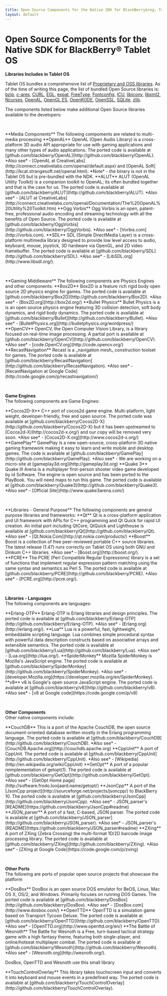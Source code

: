 ```yaml
---
title: Open Source Components for the Native SDK for BlackBerry&reg; Tablet OS
layout: default
---
```


# Open Source Components for the Native SDK for BlackBerry&reg; Tablet OS

**Libraries Includes in Tablet OS**

Tablet OS bundles a comprehensive list of
[Proprietary and OSS libraries](http://developer.blackberry.com/native/documentation/com.qnx.doc.native_sdk.devguide/com.qnx.doc.native_sdk.devguide/topic/libraries.html).
As of the time of writing this page, the list of bundled Open Source libraries is:
[bzip](http://bzip.org/), [c-ares](http://c-ares.haxx.se/), [CURL](http://curl.haxx.se/),
[EGL](http://www.khronos.org/egl/), [expat](http://expat.sourceforge.net/), [FreeType](http://www.freetype.org/),
[Fontconfig](http://www.freedesktop.org/wiki/software/fontconfig), [ICU](http://site.icu-project.org/),
[libiconv](http://www.gnu.org/s/libiconv/), [libxml2](http://xmlsoft.org/),
[Ncurses](http://www.gnu.org/software/ncurses/ncurses.html), [OpenAL](http://connect.creativelabs.com/openal/default.aspx),
[OpenGL ES](http://www.khronos.org/opengles/), [OpenKODE](http://www.khronos.org/openkode/),
[OpenSSL](http://www.openssl.org/), [SQLite](http://www.sqlite.org/), [zlib](http://zlib.net/).


The components listed below make additional Open Source libraries available to the developers:
  
  &nbsp;  

<a name="media"/>
**Media Components**  
The following compoments are related to multi-media processing

<a name="OpenAL"/>
**OpenAL**  
OpenAL (Open Audio Library) is a cross-platform 3D audio API appropriate for use with gaming applications and many other types of audio applications.
The ported code is available at [github.com/blackberry/OpenAL](http://github.com/blackberry/OpenAL).  
*Also see* - [OpenAL at CreativeLabs](http://connect.creativelabs.com/openal/default.aspx) and
[OpenAL Soft](http://kcat.strangesoft.net/openal.html).  
*Note* - the binary is not in the Tablet OS but is pre-bundled with the NDK.  

<a name="ALUT"/>
**ALUT**  
ALUT (OpenAL Utility Toolkit) is a companion toolkit to OpenAL; its often bundled together and that is the case for us.  
The ported code is available at [github.com/blackberry/ALUT](http://github.com/blackberry/ALUT).
*Also see* - [ALUT at CreativeLabs](http://connect.creativelabs.com/openal/Documentation/The%20OpenAL%20Utility%20Toolkit.htm)

<a name="OggVorbis"/>
**Ogg Vorbis**  
Ogg Vorbis is an open, patent-free, professional audio encoding and streaming technology with all the benefits of Open Source.
The ported code is available at [github.com/blackberry/OggVorbis](http://github.com/blackberry/OggVorbis).  
*Also see* - [Vorbis.com](http://vorbis.com).

<a name="SDL"/>
**SDL**  
SDL (Simple DirectMedia Layer) is a cross-platform multimedia library designed to provide low level access to audio, keyboard, mouse, joystick, 3D hardware via OpenGL, and 2D video framebuffer.
The ported code is available at [github.com/blackberry/SDL](http://github.com/blackberry/SDL).  
*Also see* - [LibSDL.org](http://www.libsdl.org/).

  &nbsp;  

<a name="gaming"/>
**Gaming Middleware**  
The following components are Physics Engines and other components:

<a name="Box2D"/>
**Box2D**  
Box2D is a feature rich rigid body open source 2D physics engine for games.
The ported code is available at [github.com/blackberry/Box2D](http://github.com/blackberry/Box2D).  
*Also see* - [Box2D.org](http://box2d.org/)

<a name="Bullet"/>
**Bullet Physics**  
Bullet Physics is a is an open source physics engine featuring 3D collision detection, soft body dynamics, and rigid body dynamics.
The ported code is available at [github.com/blackberry/Bullet](http://github.com/blackberry/Bullet).  
*Also see* - [BulletPhysics.org](http://bulletphysics.org/wordpress/)

<a name="OpenCV"/>
**OpenCV**  
OpenCV, the Open Computer Vision Library, is a library focused on real-time image processing.
A partial port is available at [github.com/blackberry/OpenCV](http://github.com/blackberry/OpenCV).  
*Also see* - [code.OpenCV.org](http://code.opencv.org/)

<a name="RecastNavigation"/>
**RecastNavigation**  
Recast is a _navigation mesh_ construction toolset for games.
The ported code is available at [github.com/blackberry/RecastNavigation](http://github.com/blackberry/RecastNavigation).  
*Also see* - [RecastNavigation at Google Code](http://code.google.com/p/recastnavigation/)

  &nbsp;  

**Game Engines**  
The following components are Game Engines:

<a name="Cocos2D-X"/>
**Cocos2D-X**  
C++ port of cocos2d game engine. Multi-platform, light weight, developer-friendly, free and open source.
The ported code was available at [github.com/blackberry/Cocos2D-X](http://github.com/blackberry/Cocos2D-X)
but it has been upstreamed to [Cocos2d-X](http://cocos2d-x.org/) and our copy will be removed very soon.  
*Also see* - [Cocos2D-X.org](http://www.cocos2d-x.org/)

<a name="GamePlay"/>
**GamePlay**  
GamePlay is a new open-source, cross-platform 3D native gaming framework making it easy
to learn and write mobile and desktop games.
The code is available at [github.com/blackberry/GamePlay](http://github.com/blackberry/GamePlay).  
*Also see* - We are working on a micro-site at [gameplay3d.org](http://gameplay3d.org)

<a name="Quake3"/>
**Quake 3**   
Quake III Arena is a multiplayer first-person shooter video game developed by id Software.  The engine is open source and has been ported to the PlayBook.  You will need maps to run this game.
The ported code is available at [github.com/blackberry/Quake3](http://github.com/blackberry/Quake3).  
*Also see* - [Official Site](http://www.quake3arena.com/)

  &nbsp;  


<a name="libraries"/>
**Libraries - General Purpose**  
The following components are general purpose libraries and frameworks:

<a name="Qt"/>
**Qt**  
Qt is a cross-platform application and UI framework with APIs for C++ programming and Qt Quick for rapid UI creation.  
An initial port including QtCore, QtQuick and Lighthouse is available at [github.com/blackberry/Qt](http://github.com/blackberry/Qt). 
*Also see* - [Qt.Nokia.Com](http://qt.nokia.com/products/)

<a name="Boost"/>
**Boost**  
Boost is a collection of free peer-reviewed portable C++ source libraries.
The latest release (1.47) runs correctly on Tablet OS using both GNU and Dinkum C++ libraries.  
*Also see* - [Boost.org](http://boost.org/).

<a name="PCRE"/>
**PCRE**  
The PCRE (Perl Compatible Regular Expressions) library is a set of functions that implement regular expression pattern matching using the same syntax and semantics as Perl 5.
The ported code is available at [github.com/blackberry/PCRE](http://github.com/blackberry/PCRE).  
*Also see* - [PCRE.org](http://pcre.org/).

  &nbsp;  

**Libraries - Languages**  
The following components are languages:

<a name="Erlang"/>
<a name="Erlang-OTP"/>
**Erlang-OTP**  
Erlang-OTP is Erlang libraries and design principles.
The ported code is available at [github.com/blackberry/Erlang-OTP](http://github.com/blackberry/Erlang-OTP).  
*Also see* - [Erlang.org](http://erlang.org/).

<a name="Lua"/>
**Lua**  
Lua is a powerful, fast, lightweight, embeddable scripting language. Lua combines simple procedural syntax with powerful data description constructs based on associative arrays and extensible semantics.
The ported code is available at [github.com/blackberry/Lua](http://github.com/blackberry/Lua).  
*Also see* - [Lua.org](http://lua.org/).

<a name="SpiderMonkey"/>
**SpiderMonkey**  
Mozilla SpiderMonkey is  Mozilla's JavaScript engine.
The ported code is available at [github.com/blackberry/SpiderMonkey](http://github.com/blackberry/SpiderMonkey).  
*Also see* - [developer.Mozilla.org](https://developer.mozilla.org/en/SpiderMonkey).

<a name="v8"/>
**v8**  
v8 is Google's open source JavaScript engine.
The ported code is available at [github.com/blackberry/v8](http://github.com/blackberry/v8).  
*Also see* - [v8 at Google code](https://code.google.com/p/v8)


  &nbsp;  

**Other Components**  
Other native components include:

<a name="CouchDB"/>
**CouchDB**  
This is a port of the Apache CouchDB, the open source document-oriented database written mostly in the Erlang programming language.
The ported code is available at [github.com/blackberry/CouchDB](http://github.com/blackberry/CouchDB).  
*Also see* - [CouchDB.Apache.org](http://couchdb.apache.org)

<a name="CppUnit"/>
**CppUnit**  
A port of CppUnit.
The ported code is available at [github.com/blackberry/CppUnit](http://github.com/blackberry/CppUnit).  
*Also see* - [Wikipedia](http://en.wikipedia.org/wiki/CppUnit)

<a name="GetOpt"/>
**GetOpt**  
A port of a popular reimplementation of getopt(1).
The ported code is available at [github.com/blackberry/GetOpt](http://github.com/blackberry/GetOpt).  
*Also see* - [GetOpt Home page](http://software.frodo.looijaard.name/getopt/)

<a name="JsonCpp"/>
**JsonCpp**  
A port of the [JsonCpp project](http://sourceforge.net/projects/jsoncpp/) to BlackBerry 10.
The ported code is available at [github.com/blackberry/JsonCpp](http://github.com/blackberry/JsonCpp).  
*Also see* - JSON_parser's [README](https://github.com/blackberry/JsonCpp#readme)


<a name="JSON_parser"/>
**JSON_parser**  
A port of a fast, C-based, JSON parser.
The ported code is available at [github.com/blackberry/JSON_parser](http://github.com/blackberry/JSON_parser).  
*Also see* - JSON_parser's [README](https://github.com/blackberry/JSON_parser#readme)

<a name="ZXing"/>
**ZXing**  
A port of ZXing (Zebra Crossing) the multi-format 1D/2D barcode image processing library.
The ported code is available at [github.com/blackberry/ZXing](http://github.com/blackberry/ZXing).  
*Also see* - [ZXing at Google Code](https://code.google.com/p/zxing)

&nbsp;

**Other Ports**  
The following are ports of popular open source projects that showcase the platform  

<a name="DosBox"/>
**DosBox**  
DosBox is an open source DOS emulator for BeOS, Linux, Mac OS X, OS/2, and Windows. Primarily focuses on running DOS Games.
The ported code is available at [github.com/blackberry/DosBox](http://github.com/blackberry/DosBox).  
*Also see* - [DosBox.com](http://www.dosbox.com/)

<a name="OpenTTD"/>
**OpenTTD**  
OpenTTD is a simulation game based on Transport Tycoon Deluxe.
The ported code is available at [github.com/blackberry/OpenTTD](http://github.com/blackberry/OpenTTD).  
*Also see* - [OpenTTD.org](http://www.openttd.org/en/)

<a name="Wesnoth"/>
**The Battle of Wesnoth**  
The Battle for Wesnoth is a Free, turn-based tactical strategy game with a high fantasy theme, featuring both single-player, and online/hotseat multiplayer combat.
The ported code is available at [github.com/blackberry/Wesnoth](http://github.com/blackberry/Wesnoth).  
*Also see* - [Wesnoth.org](http://wesnoth.org/).

DosBox, OpenTTD and Wesnoth use this small library

<a name="TouchControlOverlay"/>
**TouchControlOverlay**  
This library takes touchscreen input and converts it into keyboard and mouse events in a predefined way.
The ported code is available at [github.com/blackberry/TouchControlOverlay](http://github.com/blackberry/TouchControlOverlay).  

  &nbsp;  

